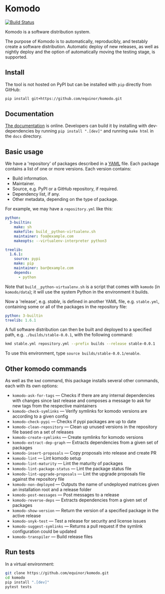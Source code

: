 # Komodo

[![Build Status](https://github.com/equinor/komodo/actions/workflows/test.yml/badge.svg)](https://github.com/equinor/komodo/actions/workflows/test.yml)

Komodo is a software distribution system.

The purpose of Komodo is to automatically, reproducibly, and testably create a
software distribution. Automatic deploy of new releases, as well as nightly
deploy and the option of automatically moving the testing stage, is supported.


## Install

The tool is not hosted on PyPI but can be installed with `pip` directly from
GitHub:

```bash
pip install git+https://github.com/equinor/komodo.git
```

## Documentation

[The documentation](https://equinor.github.io/komodo) is online. 
Developers can build it by installing with dev-dependencies by running `pip install ".[dev]"` and running `make html` in the `docs` directory.


## Basic usage

We have a 'repository' of packages described in a
[YAML](https://yaml.org/) file. Each package contains a list of one or more
versions. Each version contains:

* Build information.
* Maintainer.
* Source, e.g. PyPI or a GitHub repository, if required.
* Dependency list, if any.
* Other metadata, depending on the type of package.

For example, we may have a `repository.yml` like this:

```yaml
python:
  3-builtin:
    make: sh
    makefile: build__python-virtualenv.sh
    maintainer: foo@example.com
    makeopts: --virtualenv-interpreter python3

treelib:
  1.6.1:
    source: pypi
    make: pip
    maintainer: bar@example.com
    depends:
      - python
```

Note that `build__python-virtualenv.sh` is a script that comes with `komodo`
(in `komodo/data`); it will use the system Python in the environment it builds.

Now a 'release', e.g. _stable_, is defined in another YAML file, e.g.
`stable.yml`, containing some or all of the packages in the repository file:

```yaml
python: 3-builtin
treelib: 1.6.1
```

A full software distribution can then be built and deployed to a specified
path, e.g. `./builds/stable-0.0.1`, with the following command:

```bash
kmd stable.yml repository.yml --prefix builds --release stable-0.0.1
```

To use this environment, type `source builds/stable-0.0.1/enable`.


## Other komodo commands

As well as the `kmd` command, this package installs several other
commands, each with its own options:

- `komodo-ask-for-tags` &mdash; Checks if there are any internal dependencies
  with changes since last release and composes a message to ask for new tags
  from the respective maintainers
- `komodo-check-symlinks` &mdash; Verify symlinks for komodo versions are
according to a given config
- `komodo-check-pypi` &mdash; Checks if pypi packages are up to date
- `komodo-clean-repository` &mdash; Clean up unused versions in the repository
file based on a set of releases
- `komodo-create-symlinks` &mdash; Create symlinks for komodo versions
- `komodo-extract-dep-graph` &mdash; Extracts dependencies from a given set of
packages
- `komodo-insert-proposals` &mdash; Copy proposals into release and create PR
- `komodo-lint` &mdash; Lint komodo setup
- `komodo-lint-maturity` &mdash; Lint the maturity of packages
- `komodo-lint-package-status` &mdash; Lint the package status file
- `komodo-lint-upgrade-proposals` &mdash; Lint the upgrade proposals file against
the repository file
- `komodo-non-deployed` &mdash; Outputs the name of undeployed matrices given
an installation root and a release folder
- `komodo-post-messages` &mdash; Post messages to a release
- `komodo-reverse-deps` &mdash; Extracts dependencies from a given set of
packages
- `komodo-show-version` &mdash; Return the version of a specified package in the active release
- `komodo-snyk-test` &mdash; Test a release for security and license issues
- `komodo-suggest-symlinks` &mdash; Returns a pull request if the symlink
configuration could be updated
- `komodo-transpiler` &mdash; Build release files


## Run tests

In a virtual environment:

```bash
git clone https://github.com/equinor/komodo.git
cd komodo
pip install ".[dev]"
pytest tests
```
